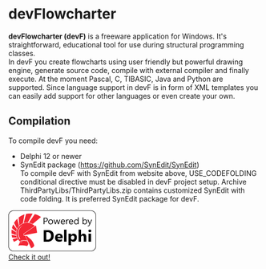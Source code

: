# devFlowcharter
**devFlowcharter (devF)** is a freeware application for Windows. It's straightforward, educational tool for use during structural programming classes.  
In devF you create flowcharts using user friendly but powerful drawing engine, generate source code, compile with external compiler and finally execute. 
At the moment Pascal, C, TIBASIC, Java and Python are supported. Since language support in devF is in form of XML templates you can easily add support for other languages or even create your own.

## Compilation
To compile devF you need:
- Delphi 12 or newer
- SynEdit package (https://github.com/SynEdit/SynEdit)  
  To compile devF with SynEdit from website above, USE_CODEFOLDING conditional directive must be disabled in devF project setup.
  Archive ThirdPartyLibs/ThirdPartyLibs.zip contains customized SynEdit with code folding. It is preferred SynEdit package for devF.

![Alt text](Powered-by-Delphi.png?raw=true "Delphi")  
[Check it out!](http://www.embarcadero.com/products/delphi)

